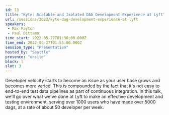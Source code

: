 ```yaml
---
id: l3
title: "Kyte: Scalable and Isolated DAG Development Experience at Lyft"
url: /sessions/2022/kyte-dag-development-experience-at-lyft
speakers:
 - Max Payton
 - Paul Dittamo
time_start: 2022-05-27T01:30:00.000Z
time_end: 2022-05-27T01:55:00.000Z
session_type: "Presentation"
hosted_by: "Seattle"
presence: "onsite"
block: l
slot: 3
---
```


Developer velocity starts to become an issue as your user base grows and becomes more varied. This is compounded by the fact that it's not easy to end-to-end test data pipelines as part of continuous integration. In this talk, we'll go over what we've done at Lyft to make an effective development and testing environment, serving over 1000 users who have made over 5000 dags, at a rate of about 50 developer per week.